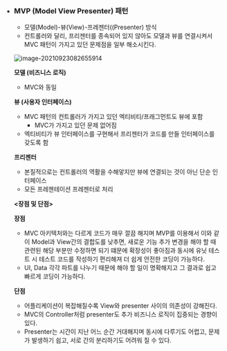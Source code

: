 - ### MVP (Model View Presenter) 패턴

  - 모델(Model)-뷰(View)-프레젠터((Presenter) 방식
  - 컨트롤러와 달리, 프리젠터를 종속되어 있지 않아도 모델과 뷰를 연결시켜서 MVC 패턴이 가지고 있던 문제점을 일부 해소시킨다.

  ![image-20210923082655914](C:\Users\user\AppData\Roaming\Typora\typora-user-images\image-20210923082655914.png)

  **<MVP Components>**

  **모델 (비즈니스 로직)**

  - MVC와 동일

  **뷰 (사용자 인터페이스)**

  - MVC 패턴의 컨트롤러가 가지고 있던 엑티비티/프래그먼트도 뷰에 포함
    - MVC가 가지고 있던 문제 없어짐
  - 엑티비티가 뷰 인터페이스를 구현해서 프리젠터가 코드를 만들 인터페이스를 갖도록 함

  **프리젠터**

  - 본질적으로는 컨트롤러의 역활을 수해앟지만 뷰에 연결되는 것이 아닌 단순 인터페이스
  - 모든 프레젠테이션 프레젠터로 처리

  **<장점 및 단점>**

  **장점**

  - MVC 아키텍처와는 다르게 코드가 매우 깔끔 해지며 MVP를 이용해서 이와 같이 Model과 View간의 결합도를 낮추면, 새로운 기능 추가 변경을 해야 할 때 관련된 해당 부분만 수정하면 되기 떄문에 확장성이 좋아짐과 동시에 유닛 테스트 시 테스트 코드를 작성하기 편리해져 더 쉽게 안전한 코딩이 가능하다.
  - UI, Data 각각 파트를 나누기 때문에 해야 할 일이 명확해지고 그 결과로 쉽고 빠르게 코딩이 가능하다.

  **단점**

  - 어플리케이션이 복잡해질수록 View와 presenter 사이의 의존성이 강해진다.
  - MVC의 Controller처럼 presenter도 추가 비즈니스 로직이 집중되는 경향이 있다.
  - Presenter는 시간이 지난 어느 순간 거대해지며 동시에 다루기도 어렵고, 문제가 발생하기 쉽고, 서로 간의 분리하기도 어려워 질 수 있다.
